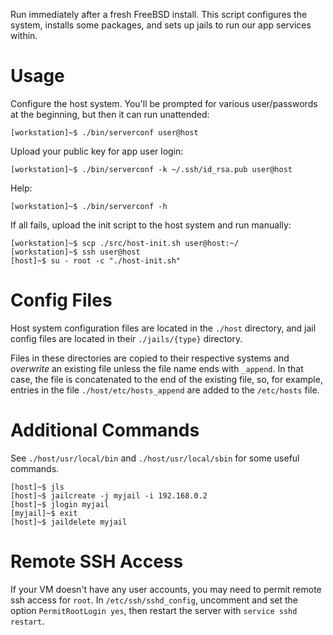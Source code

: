 Run immediately after a fresh FreeBSD install. This script configures
the system, installs some packages, and sets up jails to run our app
services within.

# Usage

Configure the host system. You'll be prompted for various
user/passwords at the beginning, but then it can run unattended:

~~~
[workstation]~$ ./bin/serverconf user@host
~~~

Upload your public key for app user login:

~~~
[workstation]~$ ./bin/serverconf -k ~/.ssh/id_rsa.pub user@host
~~~

Help:

~~~
[workstation]~$ ./bin/serverconf -h
~~~

If all fails, upload the init script to the host system and run manually:

~~~
[workstation]~$ scp ./src/host-init.sh user@host:~/
[workstation]~$ ssh user@host
[host]~$ su - root -c "./host-init.sh"
~~~

# Config Files

Host system configuration files are located in the `./host` directory,
and jail config files are located in their `./jails/{type}` directory.

Files in these directories are copied to their respective systems and
*overwrite* an existing file unless the file name ends with `_append`.
In that case, the file is concatenated to the end of the existing
file, so, for example, entries in the file `./host/etc/hosts_append`
are added to the `/etc/hosts` file.

# Additional Commands

See `./host/usr/local/bin` and `./host/usr/local/sbin` for some useful commands.

~~~
[host]~$ jls
[host]~$ jailcreate -j myjail -i 192.168.0.2
[host]~$ jlogin myjail
[myjail]~$ exit
[host]~$ jaildelete myjail
~~~

# Remote SSH Access

If your VM doesn't have any user accounts, you may need to permit
remote ssh access for `root`. In `/etc/ssh/sshd_config`, uncomment and
set the option `PermitRootLogin yes`, then restart the server with
`service sshd restart`.
